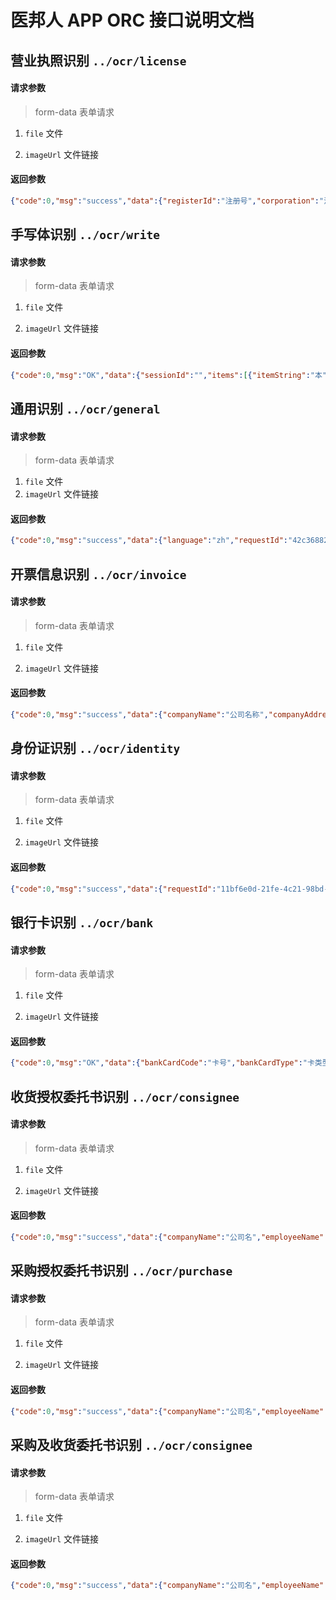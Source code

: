 # 医邦人 APP ORC 接口说明文档

## 营业执照识别 `../ocr/license`

#### 请求参数

> form-data 表单请求

1. `file` 文件

2. `imageUrl` 文件链接

#### 返回参数

```json
{"code":0,"msg":"success","data":{"registerId":"注册号","corporation":"法人","address":"注册地址","companyName":"公司名称","operatingPeriod":"营业期限","businessScope":"经营范围"}}
```

## 手写体识别 `../ocr/write`

#### 请求参数

> form-data 表单请求

1. `file` 文件

2. `imageUrl` 文件链接

#### 返回参数

```json
{"code":0,"msg":"OK","data":{"sessionId":"","items":[{"itemString":"本","ItemCoord":{"x":1663,"y":934,"width":359,"height":572},"itemConf":0.8426098227500916,"words":[{"character":"本","confidence":0.8426098227500916}]}]}}
```

## 通用识别 `../ocr/general`

#### 请求参数

> form-data 表单请求

1. `file` 文件
2. `imageUrl` 文件链接

#### 返回参数

```json
{"code":0,"msg":"success","data":{"language":"zh","requestId":"42c36882-35df-41cf-ab4d-05309d51167b","textDetections":[{"detectedText":"丛晓丹","confidence":99,"polygon":[{"x":25,"y":10},{"x":101,"y":10},{"x":101,"y":47},{"x":25,"y":47}],"advancedInfo":"{\"Parag\":{\"ParagNo\":1}}"}]}}
```

## 开票信息识别 `../ocr/invoice`

#### 请求参数

> form-data 表单请求

1. `file` 文件

2. `imageUrl` 文件链接

#### 返回参数

```json
{"code":0,"msg":"success","data":{"companyName":"公司名称","companyAddress":"公司地址","bankName":"开户行","bankAccount":"银行汇款账号","taxCode":"纳税人识别号","zipCode":"邮编","telephone":"电话","depotAddress":"仓库地址"}}
```

## 身份证识别 `../ocr/identity`

#### 请求参数

> form-data 表单请求

1. `file` 文件

2. `imageUrl` 文件链接

#### 返回参数

```json
{"code":0,"msg":"success","data":{"requestId":"11bf6e0d-21fe-4c21-98bd-1d32159d269e","name":"证件姓名","sex":"性别","nation":"民族","birth":"出生日期","address":"地址","idNum":"身份证号","validDate":"证件的有效期","authority":"发证机关"}}
```

## 银行卡识别 `../ocr/bank`

#### 请求参数

> form-data 表单请求

1. `file` 文件

2. `imageUrl` 文件链接

#### 返回参数

```json
{"code":0,"msg":"OK","data":{"bankCardCode":"卡号","bankCardType":"卡类型","bankCardName":"卡名字","bankInfo":"银行信息","validityDate":"有效期"}}
```

## 收货授权委托书识别 `../ocr/consignee`

#### 请求参数

> form-data 表单请求

1. `file` 文件

2. `imageUrl` 文件链接

#### 返回参数

```json
{"code":0,"msg":"success","data":{"companyName":"公司名","employeeName":"被授权人名","employeeId":"被授权人身份证","employeePhone":"被授权人电话","timeLimit":"期限","address":"收货地址"}}
```

## 采购授权委托书识别 `../ocr/purchase`

#### 请求参数

> form-data 表单请求

1. `file` 文件

2. `imageUrl` 文件链接

#### 返回参数

```json
{"code":0,"msg":"success","data":{"companyName":"公司名","employeeName":"被授权采购人","employeeId":"被授权采购人身份证","employeePhone":"被授权采购人电话","timeLimit":"期限"}}
```

## 采购及收货委托书识别 `../ocr/consignee`

#### 请求参数

> form-data 表单请求

1. `file` 文件

2. `imageUrl` 文件链接

#### 返回参数

```json
{"code":0,"msg":"success","data":{"companyName":"公司名","employeeName":"被授权采购及收货人名","employeeId":"被授权采购及收货人身份证","employeePhone":"被授权采购及收货人电话","timeLimit":"期限","address":"收货地址"}}
```
